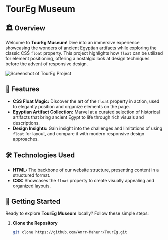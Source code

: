 # TourEg Museum

## 🏛️ Overview

Welcome to **TourEg Museum**! Dive into an immersive experience showcasing the wonders of ancient Egyptian artifacts while exploring the classic CSS `float` property. This project highlights how `float` can be utilized for element positioning, offering a nostalgic look at design techniques before the advent of responsive design.

![Screenshot of TourEg Project](https://github.com/Amrr-Maherr/TourEg/blob/master/TourEg%20and%2014%20more%20pages%20-%20Personal%20-%20Microsoft%E2%80%8B%20Edge%206_23_2024%2010_42_59%20AM.png?raw=true)

## 🌟 Features

- **CSS Float Magic:** Discover the art of the `float` property in action, used to elegantly position and organize elements on the page.
- **Egyptian Artifact Collection:** Marvel at a curated selection of historical artifacts that bring ancient Egypt to life through rich visuals and descriptions.
- **Design Insights:** Gain insight into the challenges and limitations of using `float` for layout, and compare it with modern responsive design approaches.

## 🛠 Technologies Used

- **HTML:** The backbone of our website structure, presenting content in a structured format.
- **CSS:** Showcases the `float` property to create visually appealing and organized layouts.

## 🚀 Getting Started

Ready to explore **TourEg Museum** locally? Follow these simple steps:

1. **Clone the Repository**

   ```bash
   git clone https://github.com/Amrr-Maherr/TourEg.git
